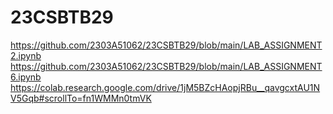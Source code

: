 # 23CSBTB29
https://github.com/2303A51062/23CSBTB29/blob/main/LAB_ASSIGNMENT2.ipynb
https://github.com/2303A51062/23CSBTB29/blob/main/LAB_ASSIGNMENT6.ipynb
https://colab.research.google.com/drive/1jM5BZcHAopjRBu__qavgcxtAU1NV5Gqb#scrollTo=fn1WMMn0tmVK
